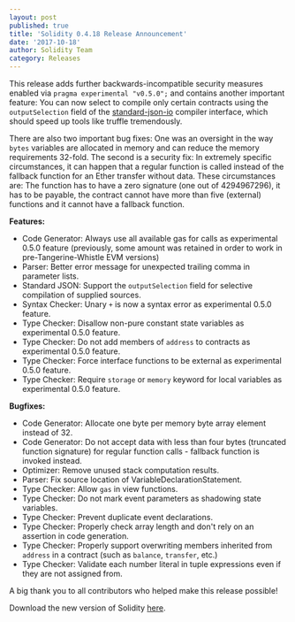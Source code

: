 ```yaml
---
layout: post
published: true
title: 'Solidity 0.4.18 Release Announcement'
date: '2017-10-18'
author: Solidity Team
category: Releases
---
```


This release adds further backwards-incompatible security measures enabled via `pragma experimental "v0.5.0";` and contains another important feature: You can now select to compile only certain contracts using the `outputSelection` field of the [standard-json-io](https://solidity.readthedocs.io/en/develop/using-the-compiler.html#input-description) compiler interface, which should speed up tools like truffle tremendously.

There are also two important bug fixes: One was an oversight in the way `bytes` variables are allocated in memory and can reduce the memory requirements 32-fold. The second is a security fix: In extremely specific circumstances, it can happen that a regular function is called instead of the fallback function for an Ether transfer without data. These circumstances are: The function has to have a zero signature (one out of 4294967296), it has to be payable, the contract cannot have more than five (external) functions and it cannot have a fallback function.

**Features:**

- Code Generator: Always use all available gas for calls as experimental 0.5.0 feature
  (previously, some amount was retained in order to work in pre-Tangerine-Whistle
  EVM versions)
- Parser: Better error message for unexpected trailing comma in parameter lists.
- Standard JSON: Support the `outputSelection` field for selective compilation of supplied sources.
- Syntax Checker: Unary `+` is now a syntax error as experimental 0.5.0 feature.
- Type Checker: Disallow non-pure constant state variables as experimental 0.5.0 feature.
- Type Checker: Do not add members of `address` to contracts as experimental 0.5.0 feature.
- Type Checker: Force interface functions to be external as experimental 0.5.0 feature.
- Type Checker: Require `storage` or `memory` keyword for local variables as experimental 0.5.0 feature.

**Bugfixes:**

- Code Generator: Allocate one byte per memory byte array element instead of 32.
- Code Generator: Do not accept data with less than four bytes (truncated function
  signature) for regular function calls - fallback function is invoked instead.
- Optimizer: Remove unused stack computation results.
- Parser: Fix source location of VariableDeclarationStatement.
- Type Checker: Allow `gas` in view functions.
- Type Checker: Do not mark event parameters as shadowing state variables.
- Type Checker: Prevent duplicate event declarations.
- Type Checker: Properly check array length and don't rely on an assertion in code generation.
- Type Checker: Properly support overwriting members inherited from `address` in a contract
  (such as `balance`, `transfer`, etc.)
- Type Checker: Validate each number literal in tuple expressions even if they are not assigned from.

A big thank you to all contributors who helped make this release possible!

Download the new version of Solidity [here](https://github.com/ethereum/solidity/releases/tag/v0.4.18).
